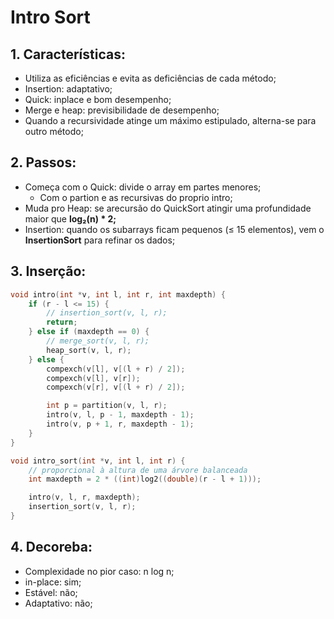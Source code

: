 # Intro Sort

## 1. Características:

- Utiliza as eficiências e evita as deficiências de cada método;
- Insertion: adaptativo;
- Quick: inplace e bom desempenho;
- Merge e heap: previsibilidade de desempenho;
- Quando a recursividade atinge um máximo estipulado, alterna-se para outro método;

## 2. Passos:

- Começa com o Quick: divide o array em partes menores;
    - Com o partion e as recursivas do proprio intro;
- Muda pro Heap: se arecursão do QuickSort atingir uma profundidade maior que **log₂(n) * 2;**
- Insertion: quando os subarrays ficam pequenos (≤ 15 elementos), vem o **InsertionSort** para refinar os dados;

## 3. Inserção:

```cpp
void intro(int *v, int l, int r, int maxdepth) {
    if (r - l <= 15) {
        // insertion_sort(v, l, r);
        return;
    } else if (maxdepth == 0) {
        // merge_sort(v, l, r);
        heap_sort(v, l, r);
    } else {
        compexch(v[l], v[(l + r) / 2]);
        compexch(v[l], v[r]);
        compexch(v[r], v[(l + r) / 2]);

        int p = partition(v, l, r);
        intro(v, l, p - 1, maxdepth - 1);
        intro(v, p + 1, r, maxdepth - 1);
    }
}

void intro_sort(int *v, int l, int r) {
    // proporcional à altura de uma árvore balanceada
    int maxdepth = 2 * ((int)log2((double)(r - l + 1)));

    intro(v, l, r, maxdepth);
    insertion_sort(v, l, r);
}
```

## 4. Decoreba:

- Complexidade no pior caso: n log n;
- in-place: sim;
- Estável: não;
- Adaptativo: não;
